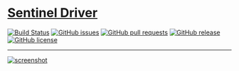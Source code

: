 # [Sentinel Driver](https://stupefied-liskov-be143f.netlify.com/)
[![Build Status](https://travis-ci.com/shgysk8zer0/sentinel-driver.svg?branch=master)](https://travis-ci.com/shgysk8zer0/sentinel-driver)
[![GitHub issues](https://img.shields.io/github/issues/shgysk8zer0/sentinel-driver.svg)](https://github.com/shgysk8zer0/sentinel-driver/issues)
[![GitHub pull requests](https://img.shields.io/github/issues-pr/shgysk8zer0/sentinel-driver.svg)](https://github.com/shgysk8zer0/sentinel-driver/pulls)
[![GitHub release](https://img.shields.io/github/release/shgysk8zer0/sentinel-driver.svg)](https://github.com/shgysk8zer0/sentinel-driver/releases)
[![GitHub license](https://img.shields.io/github/license/shgysk8zer0/sentinel-driver.svg)](https://github.com/shgysk8zer0/sentinel-driver/blob/master/LICENSE)
- - -
[![screenshot](https://i.imgur.com/7XRe85Ml.jpg)](https://stupefied-liskov-be143f.netlify.com/)
